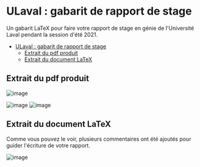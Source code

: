 # ULaval : gabarit de rapport de stage

Un gabarit LaTeX pour faire votre rapport de stage en génie de l'Université Laval pendant la session d'été 2021.

- [ULaval : gabarit de rapport de stage](#ulaval--gabarit-de-rapport-de-stage)
  - [Extrait du pdf produit](#extrait-du-pdf-produit)
  - [Extrait du document LaTeX](#extrait-du-document-latex)

## Extrait du pdf produit

![image](https://user-images.githubusercontent.com/88633026/129640429-5d95b0da-2922-4695-bd86-b42cd480a189.png)

![image](https://user-images.githubusercontent.com/88633026/131910453-2e2de8b7-002e-4373-853a-b9697e080799.png)
![image](https://user-images.githubusercontent.com/88633026/131910777-82f2d3e8-aa65-40bf-ae71-f5571fc1362d.png)

## Extrait du document LaTeX

Comme vous pouvez le voir, plusieurs commentaires ont été ajoutés pour guider l'écriture de votre rapport.

![image](https://user-images.githubusercontent.com/88633026/129640534-505b59a6-9def-4c49-aad7-3fe7cfd19142.png)
